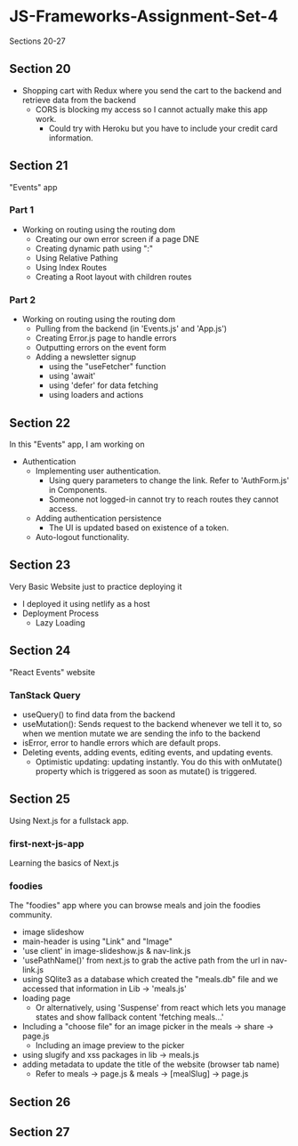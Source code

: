 # JS-Frameworks-Assignment-Set-4

Sections 20-27

## Section 20

- Shopping cart with Redux where you send the cart to the backend and retrieve data from the backend
  - CORS is blocking my access so I cannot actually make this app work.
    - Could try with Heroku but you have to include your credit card information.

## Section 21

"Events" app

### Part 1

- Working on routing using the routing dom
  - Creating our own error screen if a page DNE
  - Creating dynamic path using ":"
  - Using Relative Pathing
  - Using Index Routes
  - Creating a Root layout with children routes

### Part 2

- Working on routing using the routing dom
  - Pulling from the backend (in 'Events.js' and 'App.js')
  - Creating Error.js page to handle errors
  - Outputting errors on the event form
  - Adding a newsletter signup
    - using the "useFetcher" function
    - using 'await'
    - using 'defer' for data fetching
    - using loaders and actions

## Section 22

In this "Events" app, I am working on

- Authentication
  - Implementing user authentication.
    - Using query parameters to change the link. Refer to 'AuthForm.js' in Components.
    - Someone not logged-in cannot try to reach routes they cannot access.
  - Adding authentication persistence
    - The UI is updated based on existence of a token.
  - Auto-logout functionality.

## Section 23

Very Basic Website just to practice deploying it

- I deployed it using netlify as a host
- Deployment Process
  - Lazy Loading

## Section 24

"React Events" website

### TanStack Query

- useQuery() to find data from the backend
- useMutation(): Sends request to the backend whenever we tell it to, so when we mention mutate we are sending the info to the backend
- isError, error to handle errors which are default props.
- Deleting events, adding events, editing events, and updating events.
  - Optimistic updating: updating instantly. You do this with onMutate() property which is triggered as soon as mutate() is triggered.

## Section 25

Using Next.js for a fullstack app.

### first-next-js-app

Learning the basics of Next.js

### foodies

The "foodies" app where you can browse meals and join the foodies community.

- image slideshow
- main-header is using "Link" and "Image"
- 'use client' in image-slideshow.js & nav-link.js
- 'usePathName()' from next.js to grab the active path from the url in nav-link.js
- using SQlite3 as a database which created the "meals.db" file and we accessed that information in Lib -> 'meals.js'
- loading page
  - Or alternatively, using 'Suspense' from react which lets you manage states and show fallback content 'fetching meals...'
- Including a "choose file" for an image picker in the meals -> share -> page.js
  - Including an image preview to the picker
- using slugify and xss packages in lib -> meals.js
- adding metadata to update the title of the website (browser tab name)
  - Refer to meals -> page.js & meals -> \[mealSlug\] -> page.js

## Section 26

## Section 27
